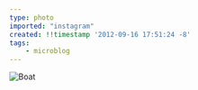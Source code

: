 ```yaml
---
type: photo
imported: "instagram"
created: !!timestamp '2012-09-16 17:51:24 -8'
tags:
    - microblog
---
```

![Boat](/media/images/photos/2012/09/bcc3b9e9def955acffb973312431181b.jpg)


